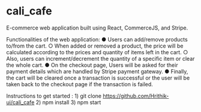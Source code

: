 # cali_cafe
E-commerce web application built using React, CommerceJS, and Stripe.

Functionalities of the web application:
      ● Users can add/remove products to/from the cart.
      ○ When added or removed a product, the price will be calculated according to the prices and
      quantity of items left in the cart.
      ○ Also, users can increment/decrement the quantity of a specific item or clear the whole
      cart.
      ● On the checkout page, Users will be asked for their payment details which are handled by Stripe
      payment gateway.
      ● Finally, the cart will be cleared once a transaction is successful or the user will be taken back to
      the checkout page if the transaction is failed.

Instructions to get started : 
      1) git clone https://github.com/Hrithik-ui/cali_cafe
      2) npm install
      3) npm start
